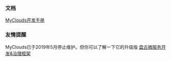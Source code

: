 ﻿### 文档
[MyClouds开发手册](https://gitee.com/osworks/MyClouds/tree/master/myclouds-docs)

### 友情提醒
MyClouds已于2019年5月停止维护。但你可以了解一下它的升级版
[盘古微服务开发&治理框架](https://gitee.com/osworks/pangu)